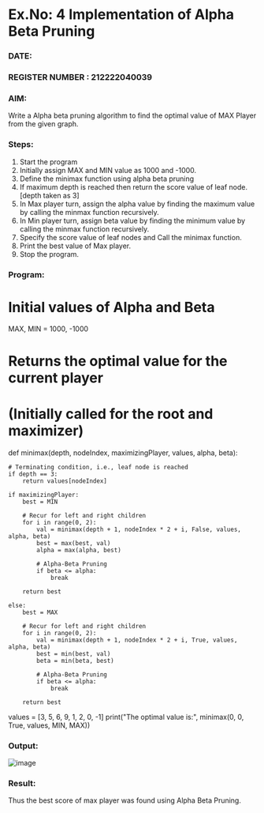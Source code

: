 # Ex.No: 4   Implementation of Alpha Beta Pruning 
### DATE:                                                                            
### REGISTER NUMBER : 212222040039
### AIM: 
Write a Alpha beta pruning algorithm to find the optimal value of MAX Player from the given graph.
### Steps:
1. Start the program
2. Initially  assign MAX and MIN value as 1000 and -1000.
3.  Define the minimax function  using alpha beta pruning
4.  If maximum depth is reached then return the score value of leaf node. [depth taken as 3]
5.  In Max player turn, assign the alpha value by finding the maximum value by calling the minmax function recursively.
6.  In Min player turn, assign beta value by finding the minimum value by calling the minmax function recursively.
7.  Specify the score value of leaf nodes and Call the minimax function.
8.  Print the best value of Max player.
9.  Stop the program. 

### Program:
# Initial values of Alpha and Beta
MAX, MIN = 1000, -1000

# Returns the optimal value for the current player
# (Initially called for the root and maximizer)
def minimax(depth, nodeIndex, maximizingPlayer, values, alpha, beta):

    # Terminating condition, i.e., leaf node is reached
    if depth == 3:
        return values[nodeIndex]

    if maximizingPlayer:
        best = MIN

        # Recur for left and right children
        for i in range(0, 2):
            val = minimax(depth + 1, nodeIndex * 2 + i, False, values, alpha, beta)
            best = max(best, val)
            alpha = max(alpha, best)

            # Alpha-Beta Pruning
            if beta <= alpha:
                break

        return best

    else:
        best = MAX

        # Recur for left and right children
        for i in range(0, 2):
            val = minimax(depth + 1, nodeIndex * 2 + i, True, values, alpha, beta)
            best = min(best, val)
            beta = min(beta, best)

            # Alpha-Beta Pruning
            if beta <= alpha:
                break

        return best

values = [3, 5, 6, 9, 1, 2, 0, -1]
print("The optimal value is:", minimax(0, 0, True, values, MIN, MAX))












### Output:
![image](https://github.com/dineshmohan24102004/AI_Lab_2023-24/assets/119478475/57affe80-51bc-47f6-b9cf-0698afbb1bff)



### Result:
Thus the best score of max player was found using Alpha Beta Pruning.
